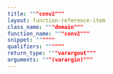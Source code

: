 ```yaml
---
title: """conv2"""
layout: function-reference-item
class_name: """domain"""
function_name: """conv2"""
snippet: """"""
qualifiers: """"""
return_type: """varargout"""
arguments: """(varargin)"""
---
```


